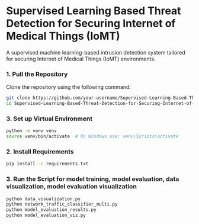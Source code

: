 # Supervised Learning Based Threat Detection for Securing Internet of Medical Things (IoMT)

A supervised machine learning-based intrusion detection system tailored for securing Internet of Medical Things (IoMT) environments.

### 1. Pull the Repository

Clone the repository using the following command:

```bash
git clone https://github.com/your-username/Supervised-Learning-Based-Threat-Detection-for-Securing-Internet-of-Medical-Things-IoMT-.git 
cd Supervised-Learning-Based-Threat-Detection-for-Securing-Internet-of-Medical-Things-IoMT-
```

### 3. Set up Virtual Environment
```bash
python -m venv venv
source venv/bin/activate  # On Windows use: venv\Scripts\activate
```

### 2. Install Requirements
```bash
pip install -r requirements.txt
```

### 3. Run the Script for model training, model evaluation, data visualization, model evaluation visualization
```bash
python data_visualization.py
python network_traffic_classifier_multi.py
python model_evaluation_results.py
python model_evaluation_viz.py
```







